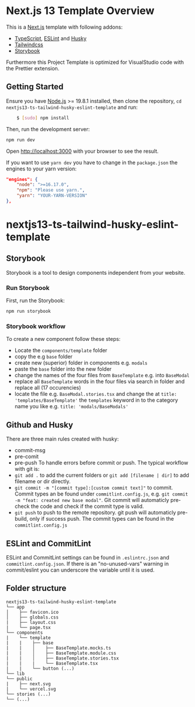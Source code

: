# Next.js 13 Template Overview

This is a [Next.js](https://nextjs.org/) template with following addons:

- [TypeScript](https://www.typescriptlang.org/), [ESLint](https://eslint.org/) and [Husky](https://typicode.github.io/husky/)
- [Tailwindcss](https://tailwindcss.com/)
- [Storybook](https://storybook.js.org/)

Furthermore this Project Template is optimized for VisualStudio code with the Prettier extension.

## Getting Started

Ensure you have [Node.js](http://nodejs.org/) >= 19.8.1 installed, then clone the repository, `cd nextjs13-ts-tailwind-husky-eslint-template` and run:

```bash
    $ [sudo] npm install
```

Then, run the development server:

```bash
npm run dev
```

Open [http://localhost:3000](http://localhost:3000) with your browser to see the result.

If you want to use `yarn dev` you have to change in the `package.json` the engines to your yarn version:

```JSON
"engines": {
    "node": ">=16.17.0",
    "npm": "Please use yarn.",
    "yarn": "YOUR-YARN-VERSION"
},
```

# nextjs13-ts-tailwind-husky-eslint-template

## Storybook

Storybook is a tool to design components independent from your website.

### Run Storybook

First, run the Storybook:

```bash
npm run storybook
```

### Storybook workflow

To create a new component follow these steps:

- Locate the `components/template` folder
- copy the e.g `base` folder
- create new (superior) folder in components e.g. `modals`
- paste the `base` folder into the new folder
- change the names of the four files from `BaseTemplate` e.g. into `BaseModal`
- replace all `BaseTemplate` words in the four files via search in folder and replace all (17 occurencies)
- locate the file e.g. `BaseModal.stories.tsx` and change the at `title: 'templates/BaseTemplate'` the `templates` keyword in to the category name you like e.g. `title: 'modals/BaseModals'`

## Github and Husky

There are three main rules created with husky:

- commit-msg
- pre-comit
- pre-push
  To handle errors before commit or push.
  The typical workflow with git is:
- `git add .` to add the current folders or `git add [filename | dir]` to add filename or dir directly.
- `git commit -m "[commit type]:[custom commit text]"` to commit. Commit types an be found under `commitlint.config.js`, e.g. `git commit -m "feat: created new base modal"`. Git commit will automaticly pre-check the code and check if the commit type is valid.
- `git push` to push to the remote repository. git push will automaticly pre-build, only if success push.
  The commit types can be found in the `commitlint.config.js`

## ESLint and CommitLint

ESLint and CommitLint settings can be found in `.eslintrc.json` and `commitlint.config.json`.
If there is an "no-unused-vars" warning in commit/eslint you can underscore the variable until it is used.

## Folder structure

```none
nextjs13-ts-tailwind-husky-eslint-template
└── app
│    ├── favicon.ico
│    ├── globals.css
|    ├── layout.css
|    └── page.tsx
└── components
|    └── template
|    |    ├── base
|    |    │    ├── BaseTemplate.mocks.ts
|    |    │    ├── BaseTemplate.module.css
|    |    │    ├── BaseTemplate.stories.tsx
|    |    |    └── BaseTemplate.tsx
|    |    └── button (...)
└── lib
└── public
|    ├── next.svg
|    └── vercel.svg
└── stories (...)
└── (...)
```
